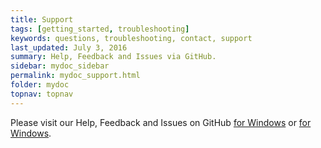 ```yaml
---
title: Support
tags: [getting_started, troubleshooting]
keywords: questions, troubleshooting, contact, support
last_updated: July 3, 2016
summary: Help, Feedback and Issues via GitHub.
sidebar: mydoc_sidebar
permalink: mydoc_support.html
folder: mydoc
topnav: topnav
---
```


Please visit our Help, Feedback and Issues on GitHub [for Windows](https://github.com/cdaf/windows/issues) or [for Windows](https://github.com/cdaf/linux/issues).
